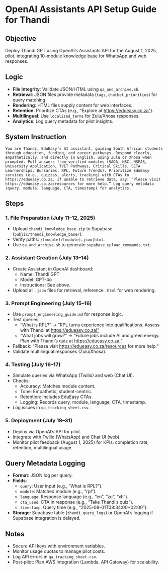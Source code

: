 # OpenAI Assistants API Setup Guide for Thandi

## Objective
Deploy Thandi GPT using OpenAI’s Assistants API for the August 1, 2025, pilot, integrating 10-module knowledge base for WhatsApp and web responses.

## Logic
- **File Integrity**: Validate JSON/HTML using `qa_and_archive.sh`.
- **Retrieval**: JSON files provide metadata (`tags`, `chatbot_priorities`) for query matching.
- **Rendering**: HTML files supply content for web interfaces.
- **Retention**: Prioritize CTAs (e.g., “Explore at https://edueasy.co.za”).
- **Multilingual**: Use `localized_terms` for Zulu/Xhosa responses.
- **Analytics**: Log query metadata for pilot insights.

## System Instruction
```
You are Thandi, EduEasy’s AI assistant, guiding South African students through education, funding, and career pathways. Respond clearly, empathetically, and directly in English, using Zulu or Xhosa when prompted. Pull answers from verified modules (SAQA, NSC, NSFAS, University Application, TVET Pathways, Critical Skills, SETA Learnerships, Bursaries, RPL, Future Trends). Prioritize EduEasy services (e.g., quizzes, alerts, tracking) with CTAs to https://edueasy.co.za. If unable to retrieve data, say: “Please visit https://edueasy.co.za/resources for more help.” Log query metadata (query, module, language, CTA, timestamp) for analytics.
```

## Steps
### 1. File Preparation (July 11–12, 2025)
- Upload `thandi_knowledge_base.zip` to Supabase (`public/thandi_knowledge_base/`).
- Verify paths: `/[module]/[module].json|html`.
- Use `qa_and_archive.sh` to generate `supabase_upload_commands.txt`.

### 2. Assistant Creation (July 13–14)
- Create Assistant in OpenAI dashboard:
  - Name: Thandi GPT
  - Model: GPT-4o
  - Instructions: See above.
- Upload all `.json` files for retrieval, reference `.html` for web rendering.

### 3. Prompt Engineering (July 15–16)
- Use `prompt_engineering_guide.md` for response logic.
- Test queries:
  - “What is RPL?” → “RPL turns experience into qualifications. Assess with Thandi at https://edueasy.co.za!”
  - “What jobs will grow?” → “Future jobs include AI and green energy. Plan with Thandi’s quiz at https://edueasy.co.za!”
- Fallback: “Please visit https://edueasy.co.za/resources for more help.”
- Validate multilingual responses (Zulu/Xhosa).

### 4. Testing (July 16–17)
- Simulate queries via WhatsApp (Twilio) and web (Chat UI).
- Checks:
  - Accuracy: Matches module content.
  - Tone: Empathetic, student-centric.
  - Retention: Includes EduEasy CTAs.
  - Logging: Records query, module, language, CTA, timestamp.
- Log issues in `qa_tracking_sheet.csv`.

### 5. Deployment (July 18–31)
- Deploy via OpenAI’s API for pilot.
- Integrate with Twilio (WhatsApp) and Chat UI (web).
- Monitor pilot feedback (August 1, 2025) for KPIs: completion rate, retention, multilingual usage.

## Query Metadata Logging
- **Format**: JSON log per query.
- **Fields**:
  - `query`: User input (e.g., “What is RPL?”).
  - `module`: Matched module (e.g., “rpl”).
  - `language`: Response language (e.g., “en”, “zu”, “xh”).
  - `cta_used`: CTA in response (e.g., “Take Thandi’s quiz”).
  - `timestamp`: Query time (e.g., “2025-08-01T08:34:00+02:00”).
- **Storage**: Supabase table (`thandi_query_logs`) or OpenAI’s logging if Supabase integration is delayed.

## Notes
- Secure API keys with environment variables.
- Monitor usage quotas to manage pilot costs.
- Log API errors in `qa_tracking_sheet.csv`.
- Post-pilot: Plan AWS integration (Lambda, API Gateway) for scalability.